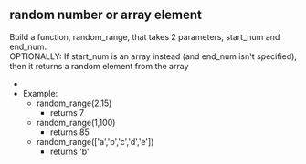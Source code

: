 ## random number or array element

Build a function, random_range, that takes 2 parameters, start_num and end_num.  
OPTIONALLY: If start_num is an array instead (and end_num isn't specified), then it returns a
 random element from the array

- 
- Example:
	- random_range(2,15)
		- returns 7
	- random_range(1,100)
		- returns 85
	- random_range(['a','b','c','d','e'])
		- returns 'b'
